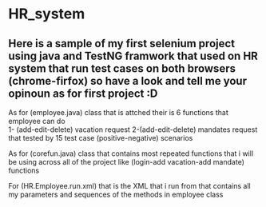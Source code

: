 # HR_system
Here is a sample of my first selenium project using java and TestNG framwork that used on HR system that run test cases on both browsers (chrome-firfox)
so have a look and tell me your opinoun as for first project :D 
--------
As for (employee.java) class that is attched their is 6 functions that employee can do  
1- (add-edit-delete) vacation request 
2-(add-edit-delete) mandates request 
that tested by 15 test case (positive-negative) scenarios 

As for (corefun.java) class that contains most repeated functions that i will be using across all of the project like (login-add vacation-add mandate) functions 

For (HR.Employee.run.xml) that is the XML that i run from that contains all my parameters and sequences of the methods in employee class   

